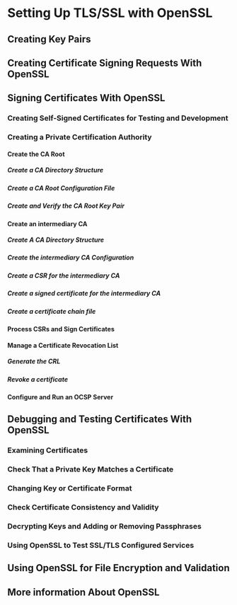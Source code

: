 <!--
SPDX-FileCopyrightText: 2023,2024 Oracle and/or its affiliates.
SPDX-License-Identifier: CC-BY-SA-4.0
-->
# Setting Up TLS/SSL with OpenSSL

## Creating Key Pairs

## Creating Certificate Signing Requests With OpenSSL

## Signing Certificates With OpenSSL

### Creating Self-Signed Certificates for Testing and Development

### Creating a Private Certification Authority

#### Create the CA Root

##### Create a CA Directory Structure

##### Create a CA Root Configuration File

##### Create and Verify the CA Root Key Pair

#### Create an intermediary CA

##### Create A CA Directory Structure

##### Create the intermediary CA Configuration

##### Create a CSR for the intermediary CA

##### Create a signed certificate for the intermediary CA

##### Create a certificate chain file

#### Process CSRs and Sign Certificates

#### Manage a Certificate Revocation List

##### Generate the CRL

##### Revoke a certificate

#### Configure and Run an OCSP Server

## Debugging and Testing Certificates With OpenSSL

### Examining Certificates

### Check That a Private Key Matches a Certificate

### Changing Key or Certificate Format

### Check Certificate Consistency and Validity

### Decrypting Keys and Adding or Removing Passphrases

### Using OpenSSL to Test SSL/TLS Configured Services

## Using OpenSSL for File Encryption and Validation

## More information About OpenSSL

